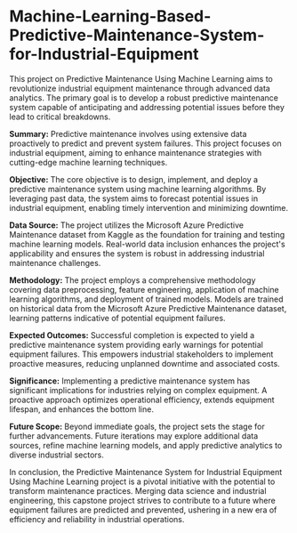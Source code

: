 # Machine-Learning-Based-Predictive-Maintenance-System-for-Industrial-Equipment
This project on Predictive Maintenance Using Machine Learning aims to revolutionize industrial equipment maintenance through advanced data analytics. The primary goal is to develop a robust predictive maintenance system capable of anticipating and addressing potential issues before they lead to critical breakdowns.

**Summary:**  Predictive maintenance involves using extensive data proactively to predict and prevent system failures. This project focuses on industrial equipment, aiming to enhance maintenance strategies with cutting-edge machine learning techniques.

**Objective:** The core objective is to design, implement, and deploy a predictive maintenance system using machine learning algorithms. By leveraging past data, the system aims to forecast potential issues in industrial equipment, enabling timely intervention and minimizing downtime.

**Data Source:** The project utilizes the Microsoft Azure Predictive Maintenance dataset from Kaggle as the foundation for training and testing machine learning models. Real-world data inclusion enhances the project's applicability and ensures the system is robust in addressing industrial maintenance challenges.

**Methodology:** The project employs a comprehensive methodology covering data preprocessing, feature engineering, application of machine learning algorithms, and deployment of trained models. Models are trained on historical data from the Microsoft Azure Predictive Maintenance dataset, learning patterns indicative of potential equipment failures.

**Expected Outcomes:** Successful completion is expected to yield a predictive maintenance system providing early warnings for potential equipment failures. This empowers industrial stakeholders to implement proactive measures, reducing unplanned downtime and associated costs.

**Significance:** Implementing a predictive maintenance system has significant implications for industries relying on complex equipment. A proactive approach optimizes operational efficiency, extends equipment lifespan, and enhances the bottom line.

**Future Scope:** Beyond immediate goals, the project sets the stage for further advancements. Future iterations may explore additional data sources, refine machine learning models, and apply predictive analytics to diverse industrial sectors.

In conclusion, the Predictive Maintenance System for Industrial Equipment Using Machine Learning project is a pivotal initiative with the potential to transform maintenance practices. Merging data science and industrial engineering, this capstone project strives to contribute to a future where equipment failures are predicted and prevented, ushering in a new era of efficiency and reliability in industrial operations.
